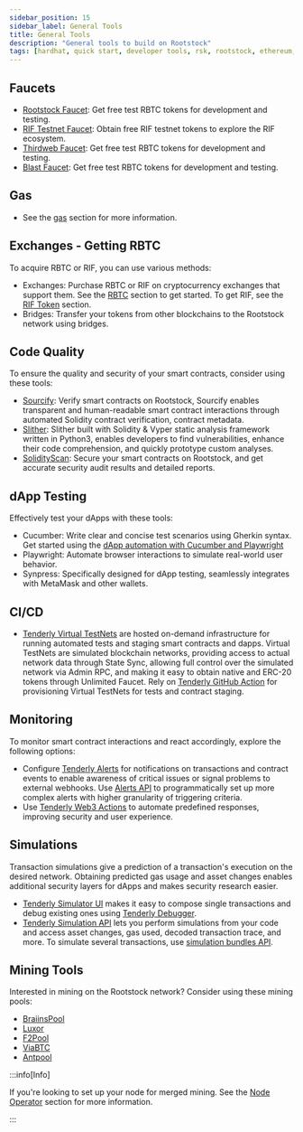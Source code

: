 ```yaml
---
sidebar_position: 15
sidebar_label: General Tools
title: General Tools
description: "General tools to build on Rootstock" 
tags: [hardhat, quick start, developer tools, rsk, rootstock, ethereum, dApps, smart contracts]
---
```


## Faucets

* [Rootstock Faucet](https://faucet.rootstock.io/): Get free test RBTC tokens for development and testing.
* [RIF Testnet Faucet](https://faucet.rifos.org/): Obtain free RIF testnet tokens to explore the RIF ecosystem.
* [Thirdweb Faucet](https://thirdweb.com/rootstock-testnet): Get free test RBTC tokens for development and testing.
* [Blast Faucet](https://blastapi.io/faucets/rootstock-testnet): Get free test RBTC tokens for development and testing.

## Gas
* See the [gas](/dev-tools/gas/) section for more information.

## Exchanges - Getting RBTC

To acquire RBTC or RIF, you can use various methods:

* Exchanges: Purchase RBTC or RIF on cryptocurrency exchanges that support them. See the [RBTC](https://rootstock.io/rbtc/) section to get started. To get RIF, see the [RIF Token](https://rif.technology/rif-token/) section.
* Bridges: Transfer your tokens from other blockchains to the Rootstock network using bridges.

## Code Quality

To ensure the quality and security of your smart contracts, consider using these tools:

* [Sourcify](https://sourcify.dev/): Verify smart contracts on Rootstock, Sourcify enables transparent and human-readable smart contract interactions through automated Solidity contract verification, contract metadata.
* [Slither](https://github.com/crytic/slither): Slither built with Solidity & Vyper static analysis framework written in Python3, enables developers to find vulnerabilities, enhance their code comprehension, and quickly prototype custom analyses.
* [SolidityScan](https://solidityscan.com/): Secure your smart contracts on Rootstock, and get accurate security audit results and detailed reports.

## dApp Testing

Effectively test your dApps with these tools:

* Cucumber: Write clear and concise test scenarios using Gherkin syntax. Get started using the [dApp automation with Cucumber and Playwright](/resources/tutorials/dapp-automation-cucumber)
* Playwright: Automate browser interactions to simulate real-world user behavior.
* Synpress: Specifically designed for dApp testing, seamlessly integrates with MetaMask and other wallets.

## CI/CD

* [Tenderly Virtual TestNets](https://docs.tenderly.co/virtual-testnets?mtm_campaign=ext-docs&mtm_kwd=rsk) are hosted on-demand infrastructure for running automated tests and staging smart contracts and dapps. Virtual TestNets are simulated blockchain networks, providing access to actual network data through State Sync, allowing full control over the simulated network via Admin RPC, and making it easy to obtain native and ERC-20 tokens through Unlimited Faucet. Rely on [Tenderly GitHub Action](https://docs.tenderly.co/virtual-testnets/ci-cd/github-actions-foundry?mtm_campaign=ext-docs&mtm_kwd=rsk) for provisioning Virtual TestNets for tests and contract staging.

## Monitoring
To monitor smart contract interactions and react accordingly, explore the following options:

- Configure [Tenderly Alerts](https://docs.tenderly.co/alerts/intro-to-alerts?mtm_campaign=ext-docs&mtm_kwd=rsk) for notifications on transactions and contract events to enable awareness of critical issues or signal problems to external webhooks. Use [Alerts API](https://docs.tenderly.co/reference/api#/operations/createAlert?mtm_campaign=ext-docs&mtm_kwd=rsk) to programmatically set up more complex alerts with higher granularity of triggering criteria.
- Use [Tenderly Web3 Actions](https://docs.tenderly.co/web3-actions/intro-to-web3-actions?mtm_campaign=ext-docs&mtm_kwd=rsk) to automate predefined responses, improving security and user experience. 

## Simulations
Transaction simulations give a prediction of a transaction's execution on the desired network. Obtaining predicted gas usage and asset changes enables additional security layers for dApps and makes security research easier.
- [Tenderly Simulator UI](https://docs.tenderly.co/simulator-ui?mtm_campaign=ext-docs&mtm_kwd=rsk) makes it easy to compose single transactions and debug existing ones using [Tenderly Debugger](https://docs.tenderly.co/debugger?mtm_campaign=ext-docs&mtm_kwd=rsk).
- [Tenderly Simulation API](https://docs.tenderly.co/simulations/single-simulations#simulate-via-rpc?mtm_campaign=ext-docs&mtm_kwd=rsk) lets you perform simulations from your code and access asset changes, gas used, decoded transaction trace, and more. To simulate several transactions, use [simulation bundles API](https://docs.tenderly.co/simulations/bundled-simulations?mtm_campaign=ext-docs&mtm_kwd=rsk).

## Mining Tools

Interested in mining on the Rootstock network? Consider using these mining pools:

* [BraiinsPool](https://braiins.com/pool)
* [Luxor](https://luxor.tech/mining)
* [F2Pool](https://www.f2pool.com/)
* [ViaBTC](https://www.viabtc.com/)
* [Antpool](https://www.antpool.com/home)

:::info[Info]

If you're looking to set up your node for merged mining. See the [Node Operator](/node-operators/merged-mining/) section for more information.

:::